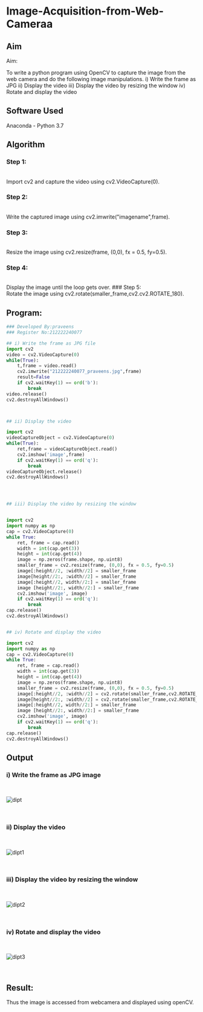 # Image-Acquisition-from-Web-Cameraa
## Aim
 
Aim:
 
To write a python program using OpenCV to capture the image from the web camera and do the following image manipulations.
i) Write the frame as JPG 
ii) Display the video 
iii) Display the video by resizing the window
iv) Rotate and display the video

## Software Used
Anaconda - Python 3.7
## Algorithm
### Step 1:
<br>
Import cv2 and capture the video using cv2.VideoCapture(0).

### Step 2:
<br>
Write the captured image using cv2.imwrite("imagename",frame).

### Step 3:
<br>
Resize the image using cv2.resize(frame, (0,0), fx = 0.5, fy=0.5).

### Step 4:
<br>
Display the image until the loop gets over.
### Step 5:
<br>
Rotate the image using cv2.rotate(smaller_frame,cv2.cv2.ROTATE_180).

## Program:
``` Python
### Developed By:praveens 
### Register No:212222240077

## i) Write the frame as JPG file
import cv2
video = cv2.VideoCapture(0)
while(True):
    t,frame = video.read()
    cv2.imwrite("212222240077_praveens.jpg",frame)
    result=False
    if cv2.waitKey(1) == ord('b'):
        break
video.release()
cv2.destroyAllWindows()



## ii) Display the video

import cv2
videoCaptureObject = cv2.VideoCapture(0)
while(True):
    ret,frame = videoCaptureObject.read()
    cv2.imshow('image',frame)
    if cv2.waitKey(1) == ord('q'):
        break
videoCaptureObject.release()
cv2.destroyAllWindows()




## iii) Display the video by resizing the window


import cv2
import numpy as np
cap = cv2.VideoCapture(0)
while True:
    ret, frame = cap.read() 
    width = int(cap.get(3))
    height = int(cap.get(4))
    image = np.zeros(frame.shape, np.uint8) 
    smaller_frame = cv2.resize(frame, (0,0), fx = 0.5, fy=0.5) 
    image[:height//2, :width//2] = smaller_frame
    image[height//2:, :width//2] = smaller_frame
    image[:height//2, width//2:] = smaller_frame 
    image [height//2:, width//2:] = smaller_frame
    cv2.imshow('image', image)
    if cv2.waitKey(1) == ord('q'):
        break
cap.release()
cv2.destroyAllWindows()


## iv) Rotate and display the video

import cv2
import numpy as np
cap = cv2.VideoCapture(0)
while True:
    ret, frame = cap.read() 
    width = int(cap.get(3))
    height = int(cap.get(4))
    image = np.zeros(frame.shape, np.uint8) 
    smaller_frame = cv2.resize(frame, (0,0), fx = 0.5, fy=0.5) 
    image[:height//2, :width//2] = cv2.rotate(smaller_frame,cv2.ROTATE_180)
    image[height//2:, :width//2] = cv2.rotate(smaller_frame,cv2.ROTATE_180)
    image[:height//2, width//2:] = smaller_frame 
    image [height//2:, width//2:] = smaller_frame
    cv2.imshow('image', image)
    if cv2.waitKey(1) == ord('q'):
        break
cap.release()
cv2.destroyAllWindows()
```
## Output

### i) Write the frame as JPG image
</br>

![dipt](https://github.com/praveenst13/Image-Acquisition-from-Web-Cameraa/assets/118787793/2f0f67fc-1a41-493e-b537-738e12816f15)

</br>


### ii) Display the video
</br>

![dipt1](https://github.com/praveenst13/Image-Acquisition-from-Web-Cameraa/assets/118787793/5902e811-f773-416f-9827-06da859cc601)

</br>


### iii) Display the video by resizing the window
</br>

![dipt2](https://github.com/praveenst13/Image-Acquisition-from-Web-Cameraa/assets/118787793/b45d2f30-0015-4909-9dd8-39a9e121ab05)

</br>



### iv) Rotate and display the video
</br>


![dipt3](https://github.com/praveenst13/Image-Acquisition-from-Web-Cameraa/assets/118787793/c1d61871-f77c-44c5-9c8b-9aa759d55ede)

</br>





## Result:
Thus the image is accessed from webcamera and displayed using openCV.
